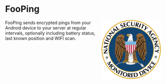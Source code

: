 
FooPing
=======
<img src="res/drawable/fooping.png" alt="Device Monitoring" width="192" height="192" align="right" />

FooPing sends encrypted pings from your Android device to your server at regular intervals, optionally including battery 
status, last known position and WIFI scan.
